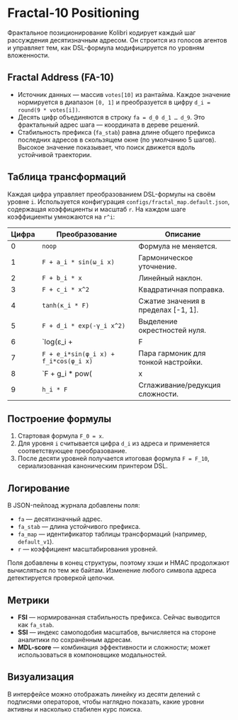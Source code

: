 # Fractal-10 Positioning

Фрактальное позиционирование Kolibri кодирует каждый шаг рассуждения десятизначным адресом. Он строится из голосов агентов и управляет тем, как DSL-формула модифицируется по уровням вложенности.

## Fractal Address (FA-10)

* Источник данных — массив `votes[10]` из рантайма. Каждое значение нормируется в диапазон `[0, 1]` и преобразуется в цифру `d_i = round(9 * votes[i])`.
* Десять цифр объединяются в строку `fa = d_0 d_1 … d_9`. Это фрактальный адрес шага — координата в дереве решений.
* Стабильность префикса (`fa_stab`) равна длине общего префикса последних адресов в скользящем окне (по умолчанию 5 шагов). Высокое значение показывает, что поиск движется вдоль устойчивой траектории.

## Таблица трансформаций

Каждая цифра управляет преобразованием DSL-формулы на своём уровне `i`. Используется конфигурация `configs/fractal_map.default.json`, содержащая коэффициенты и масштаб `r`. На каждом шаге коэффициенты умножаются на `r^i`:

| Цифра | Преобразование | Описание |
|-------|----------------|----------|
| 0 | `noop` | Формула не меняется. |
| 1 | `F + a_i * sin(ω_i x)` | Гармоническое уточнение. |
| 2 | `F + b_i * x` | Линейный наклон. |
| 3 | `F + c_i * x^2` | Квадратичная поправка. |
| 4 | `tanh(κ_i * F)` | Сжатие значения в пределах [-1, 1]. |
| 5 | `F + d_i * exp(-γ_i x^2)` | Выделение окрестностей нуля. |
| 6 | `log(ε_i + |F|)` | Логарифмическая нормализация. |
| 7 | `F + e_i*sin(φ_i x) + f_i*cos(φ_i x)` | Пара гармоник для тонкой настройки. |
| 8 | `F + g_i * pow(|x| + 1e-3, p_i)` | Многочлен с дробной степенью. |
| 9 | `h_i * F` | Сглаживание/редукция сложности. |

## Построение формулы

1. Стартовая формула `F_0 = x`.
2. Для уровня `i` считывается цифра `d_i` из адреса и применяется соответствующее преобразование.
3. После десяти уровней получается итоговая формула `F = F_10`, сериализованная каноническим принтером DSL.

## Логирование

В JSON-пейлоад журнала добавлены поля:

* `fa` — десятизначный адрес.
* `fa_stab` — длина устойчивого префикса.
* `fa_map` — идентификатор таблицы трансформаций (например, `default_v1`).
* `r` — коэффициент масштабирования уровней.

Поля добавлены в конец структуры, поэтому хэши и HMAC продолжают вычисляться по тем же байтам. Изменение любого символа адреса детектируется проверкой цепочки.

## Метрики

* **FSI** — нормированная стабильность префикса. Сейчас выводится как `fa_stab`.
* **SSI** — индекс самоподобия масштабов, вычисляется на стороне аналитики по сохранённым адресам.
* **MDL-score** — комбинация эффективности и сложности; может использоваться в компоновщике модальностей.

## Визуализация

В интерфейсе можно отображать линейку из десяти делений с подписями операторов, чтобы наглядно показать, какие уровни активны и насколько стабилен курс поиска.
